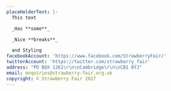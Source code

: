 ```yaml
---
placeHolderText: |-
  This text

  _Has **some**_

  _Nice **breaks**_

  and Styling
facebookAccount: 'https://www.facebook.com/StrawberryFair/'
twitterAccount: 'https://twitter.com/strawberry_fair'
address: "PO BOX 1261\r\n\nCambridge\r\n\nCB1 0YJ"
email: enquiries@strawberry-fair.org.uk
copyright: © Strawberry Fair 2017
---
```


